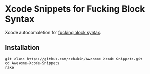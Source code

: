 Xcode Snippets for Fucking Block Syntax
=======================================

Xcode autocompletion for [fucking block syntax](http://www.fuckingblocksyntax.com).

## Installation

	git clone https://github.com/schukin/Awesome-Xcode-Snippets.git
	cd Awesome-Xcode-Snippets
	rake

